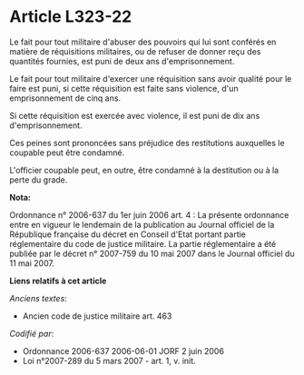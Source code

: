 # Article L323-22

Le fait pour tout militaire d'abuser des pouvoirs qui lui sont conférés en matière de réquisitions militaires, ou de refuser
de donner reçu des quantités fournies, est puni de deux ans d'emprisonnement.

Le fait pour tout militaire d'exercer une réquisition sans avoir qualité pour le faire est puni, si cette réquisition est
faite sans violence, d'un emprisonnement de cinq ans.

Si cette réquisition est exercée avec violence, il est puni de dix ans d'emprisonnement.

Ces peines sont prononcées sans préjudice des restitutions auxquelles le coupable peut être condamné.

L'officier coupable peut, en outre, être condamné à la destitution ou à la perte du grade.

**Nota:**

Ordonnance n° 2006-637 du 1er juin 2006 art. 4 : La présente ordonnance entre en vigueur le lendemain de la publication au
Journal officiel de la République française du décret en Conseil d'Etat portant partie réglementaire du code de justice
militaire. La partie réglementaire a été publiée par le décret n° 2007-759 du 10 mai 2007 dans le Journal officiel du 11 mai
2007.

**Liens relatifs à cet article**

_Anciens textes_:

  - Ancien code de justice militaire art. 463

_Codifié par_:

  - Ordonnance 2006-637 2006-06-01 JORF 2 juin 2006
  - Loi n°2007-289 du 5 mars 2007 - art. 1, v. init.
